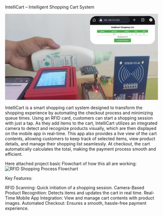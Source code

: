 IntelliCart – Intelligent Shopping Cart System

![image alt](https://github.com/Khushi4502/Intellicart/blob/b9b3144c4a03ea066273985e7dd9ac72f90a059d/PROJECT.jpeg)

IntelliCart is a smart shopping cart system designed to transform the shopping experience by automating the checkout process and minimizing queue times. Using an RFID card, customers can start a shopping session with just a tap. As they add items to the cart, IntelliCart utilizes an integrated camera to detect and recognize products visually, which are then displayed on the mobile app in real-time. This app also provides a live view of the cart contents, allowing customers to keep track of selected items, view product details, and manage their shopping list seamlessly. At checkout, the cart automatically calculates the total, making the payment process smooth and efficient.

Here attached project basic Flowchart of how this all are working:
![RFID Shopping Process Flowchart](https://github.com/user-attachments/assets/6ce84fca-13df-48dd-869a-d3ccaf6144bc)

Key Features:

RFID Scanning: Quick initiation of a shopping session.
Camera-Based Product Recognition: Detects items and updates the cart in real time.
Real-Time Mobile App Integration: View and manage cart contents with product images.
Automated Checkout: Ensures a smooth, hassle-free payment experience.
